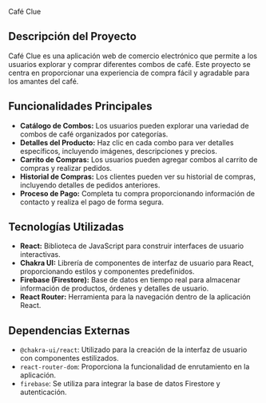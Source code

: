  Café Clue

## Descripción del Proyecto

Café Clue es una aplicación web de comercio electrónico que permite a los usuarios explorar y comprar diferentes combos de café. Este proyecto se centra en proporcionar una experiencia de compra fácil y agradable para los amantes del café.

## Funcionalidades Principales

- **Catálogo de Combos:** Los usuarios pueden explorar una variedad de combos de café organizados por categorías.
- **Detalles del Producto:** Haz clic en cada combo para ver detalles específicos, incluyendo imágenes, descripciones y precios.
- **Carrito de Compras:** Los usuarios pueden agregar combos al carrito de compras y realizar pedidos.
- **Historial de Compras:** Los clientes pueden ver su historial de compras, incluyendo detalles de pedidos anteriores.
- **Proceso de Pago:** Completa tu compra proporcionando información de contacto y realiza el pago de forma segura.

## Tecnologías Utilizadas

- **React:** Biblioteca de JavaScript para construir interfaces de usuario interactivas.
- **Chakra UI:** Librería de componentes de interfaz de usuario para React, proporcionando estilos y componentes predefinidos.
- **Firebase (Firestore):** Base de datos en tiempo real para almacenar información de productos, órdenes y detalles de usuario.
- **React Router:** Herramienta para la navegación dentro de la aplicación React.

## Dependencias Externas

- `@chakra-ui/react`: Utilizado para la creación de la interfaz de usuario con componentes estilizados.
- `react-router-dom`: Proporciona la funcionalidad de enrutamiento en la aplicación.
- `firebase`: Se utiliza para integrar la base de datos Firestore y autenticación.
